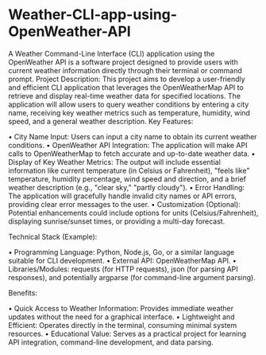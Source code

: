# Weather-CLI-app-using-OpenWeather-API
A Weather Command-Line Interface (CLI) application using the OpenWeather API is a software project designed to provide users with current weather information directly through their terminal or command prompt. 
Project Description: 
This project aims to develop a user-friendly and efficient CLI application that leverages the OpenWeatherMap API to retrieve and display real-time weather data for specified locations. The application will allow users to query weather conditions by entering a city name, receiving key weather metrics such as temperature, humidity, wind speed, and a general weather description. 
Key Features: 

• City Name Input: Users can input a city name to obtain its current weather conditions. 
• OpenWeather API Integration: The application will make API calls to OpenWeatherMap to fetch accurate and up-to-date weather data. 
• Display of Key Weather Metrics: The output will include essential information like current temperature (in Celsius or Fahrenheit), "feels like" temperature, humidity percentage, wind speed and direction, and a brief weather description (e.g., "clear sky," "partly cloudy"). 
• Error Handling: The application will gracefully handle invalid city names or API errors, providing clear error messages to the user. 
• Customization (Optional): Potential enhancements could include options for units (Celsius/Fahrenheit), displaying sunrise/sunset times, or providing a multi-day forecast. 

Technical Stack (Example): 

• Programming Language: Python, Node.js, Go, or a similar language suitable for CLI development. 
• External API: OpenWeatherMap API. 
• Libraries/Modules: requests (for HTTP requests), json (for parsing API responses), and potentially argparse (for command-line argument parsing). 

Benefits: 

• Quick Access to Weather Information: Provides immediate weather updates without the need for a graphical interface. 
• Lightweight and Efficient: Operates directly in the terminal, consuming minimal system resources. 
• Educational Value: Serves as a practical project for learning API integration, command-line development, and data parsing. 

